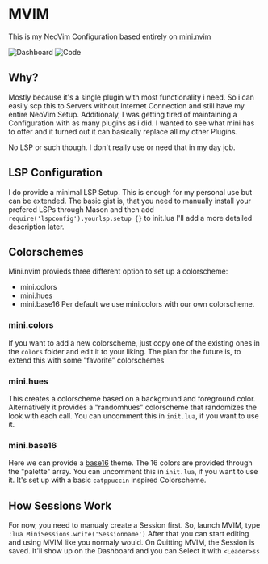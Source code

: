 # MVIM

This is my NeoVim Configuration based entirely on [mini.nvim](https://github.com/echasnovski/mini.nvim)

![Dashboard](screenshot_dashboard.png)
![Code](screenshot.png)

## Why?
Mostly because it's a single plugin with most functionality i need. So i can easily scp this to Servers without Internet Connection and still have my entire NeoVim Setup.
Additionaly, I was getting tired of maintaining a Configuration with as many plugins as i did. I wanted to see what mini has to offer and it turned out it can basically replace all my other Plugins.

No LSP or such though. I don't really use or need that in my day job.

## LSP Configuration
I do provide a minimal LSP Setup. This is enough for my personal use but can be extended.
The basic gist is, that you need to manually install your prefered LSPs through Mason and then add `require('lspconfig').yourlsp.setup {}` to init.lua
I'll add a more detailed description later.

## Colorschemes
Mini.nvim provieds three different option to set up a colorscheme:
- mini.colors
- mini.hues
- mini.base16
Per default we use mini.colors with our own colorscheme.

### mini.colors
If you want to add a new colorscheme, just copy one of the existing ones in the `colors` folder and edit it to your liking.
The plan for the future is, to extend this with some "favorite" colorschemes

### mini.hues
This creates a colorscheme based on a background and foreground color. Alternatively it provides a "randomhues" colorscheme that randomizes the look with each call.
You can uncomment this in `init.lua`, if you want to use it.

### mini.base16
Here we can provide a [base16](https://github.com/chriskempson/base16) theme. The 16 colors are provided through the "palette" array.
You can uncomment this in `init.lua`, if you want to use it. It's set up with a basic `catppuccin` inspired Colorscheme.

## How Sessions Work

For now, you need to manualy create a Session first. So, launch MVIM, type `:lua MiniSessions.write('Sessionname')`
After that you can start editing and using MVIM like you normaly would. On Quitting MVIM, the Session is saved. It'll show up on the Dashboard and you can Select it with `<Leader>ss`
